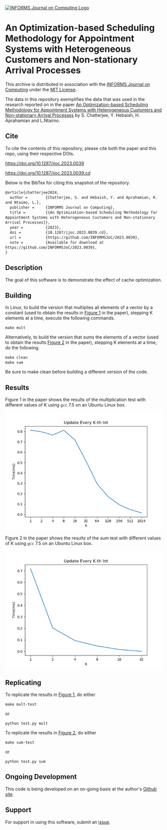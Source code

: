 [![INFORMS Journal on Computing Logo](https://INFORMSJoC.github.io/logos/INFORMS_Journal_on_Computing_Header.jpg)](https://pubsonline.informs.org/journal/ijoc)

# An Optimization-based Scheduling Methodology for Appointment Systems with Heterogeneous Customers and Non-stationary Arrival Processes

This archive is distributed in association with the [INFORMS Journal on
Computing](https://pubsonline.informs.org/journal/ijoc) under the [MIT License](LICENSE).

The data in this repository exemplifies the data
that was used in the research reported on in the paper 
[An Optimization-based Scheduling Methodology for Appointment Systems with Heterogeneous Customers and Non-stationary Arrival Processes](https://doi.org/10.1287/ijoc.2023.0039) by S. Chatterjee, Y. Hebaish, H. Aprahamian and L.Ntaimo. 

## Cite

To cite the contents of this repository, please cite both the paper and this repo, using their respective DOIs.

https://doi.org/10.1287/ijoc.2023.0039

https://doi.org/10.1287/ijoc.2023.0039.cd

Below is the BibTex for citing this snapshot of the repository.

```
@article{chatterjee2024,
  author =        {Chatterjee, S. and Hebaish, Y. and Aprahamian, H. and Ntaimo, L.},
  publisher =     {INFORMS Journal on Computing},
  title =         {{An Optimization-based Scheduling Methodology for Appointment Systems with Heterogeneous Customers and Non-stationary Arrival Processes}},
  year =          {2023},
  doi =           {10.1287/ijoc.2023.0039.cd},
  url =           {https://github.com/INFORMSJoC/2023.0039},
  note =          {Available for download at https://github.com/INFORMSJoC/2023.0039},
}  
```

## Description

The goal of this software is to demonstrate the effect of cache optimization.

## Building

In Linux, to build the version that multiplies all elements of a vector by a
constant (used to obtain the results in [Figure 1](results/mult-test.png) in the
paper), stepping K elements at a time, execute the following commands.

```
make mult
```

Alternatively, to build the version that sums the elements of a vector (used
to obtain the results [Figure 2](results/sum-test.png) in the paper), stepping K
elements at a time, do the following.

```
make clean
make sum
```

Be sure to make clean before building a different version of the code.

## Results

Figure 1 in the paper shows the results of the multiplication test with different
values of K using `gcc` 7.5 on an Ubuntu Linux box.

![Figure 1](results/mult-test.png)

Figure 2 in the paper shows the results of the sum test with different
values of K using `gcc` 7.5 on an Ubuntu Linux box.

![Figure 1](results/sum-test.png)

## Replicating

To replicate the results in [Figure 1](results/mult-test), do either

```
make mult-test
```
or
```
python test.py mult
```
To replicate the results in [Figure 2](results/sum-test), do either

```
make sum-test
```
or
```
python test.py sum
```

## Ongoing Development

This code is being developed on an on-going basis at the author's
[Github site](https://github.com/tkralphs/JoCTemplate).

## Support

For support in using this software, submit an
[issue](https://github.com/tkralphs/JoCTemplate/issues/new).

